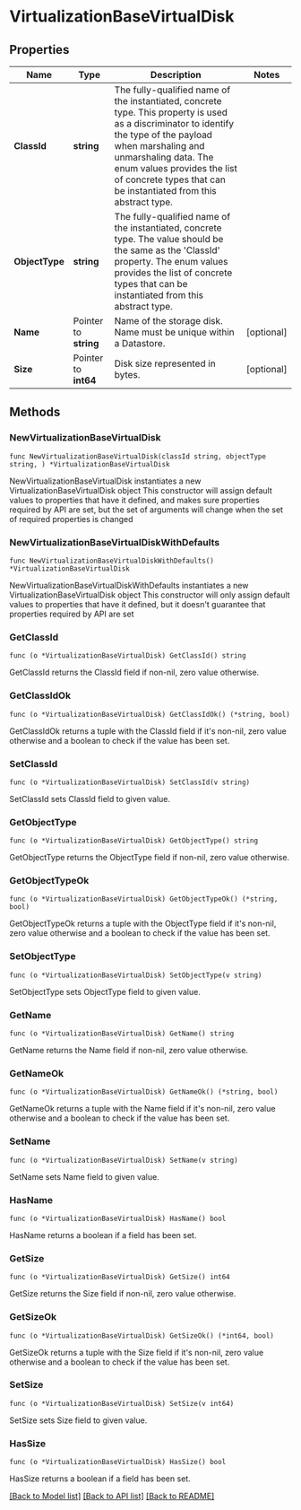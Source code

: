 # VirtualizationBaseVirtualDisk

## Properties

Name | Type | Description | Notes
------------ | ------------- | ------------- | -------------
**ClassId** | **string** | The fully-qualified name of the instantiated, concrete type. This property is used as a discriminator to identify the type of the payload when marshaling and unmarshaling data. The enum values provides the list of concrete types that can be instantiated from this abstract type. | 
**ObjectType** | **string** | The fully-qualified name of the instantiated, concrete type. The value should be the same as the &#39;ClassId&#39; property. The enum values provides the list of concrete types that can be instantiated from this abstract type. | 
**Name** | Pointer to **string** | Name of the storage disk. Name must be unique within a Datastore. | [optional] 
**Size** | Pointer to **int64** | Disk size represented in bytes. | [optional] 

## Methods

### NewVirtualizationBaseVirtualDisk

`func NewVirtualizationBaseVirtualDisk(classId string, objectType string, ) *VirtualizationBaseVirtualDisk`

NewVirtualizationBaseVirtualDisk instantiates a new VirtualizationBaseVirtualDisk object
This constructor will assign default values to properties that have it defined,
and makes sure properties required by API are set, but the set of arguments
will change when the set of required properties is changed

### NewVirtualizationBaseVirtualDiskWithDefaults

`func NewVirtualizationBaseVirtualDiskWithDefaults() *VirtualizationBaseVirtualDisk`

NewVirtualizationBaseVirtualDiskWithDefaults instantiates a new VirtualizationBaseVirtualDisk object
This constructor will only assign default values to properties that have it defined,
but it doesn't guarantee that properties required by API are set

### GetClassId

`func (o *VirtualizationBaseVirtualDisk) GetClassId() string`

GetClassId returns the ClassId field if non-nil, zero value otherwise.

### GetClassIdOk

`func (o *VirtualizationBaseVirtualDisk) GetClassIdOk() (*string, bool)`

GetClassIdOk returns a tuple with the ClassId field if it's non-nil, zero value otherwise
and a boolean to check if the value has been set.

### SetClassId

`func (o *VirtualizationBaseVirtualDisk) SetClassId(v string)`

SetClassId sets ClassId field to given value.


### GetObjectType

`func (o *VirtualizationBaseVirtualDisk) GetObjectType() string`

GetObjectType returns the ObjectType field if non-nil, zero value otherwise.

### GetObjectTypeOk

`func (o *VirtualizationBaseVirtualDisk) GetObjectTypeOk() (*string, bool)`

GetObjectTypeOk returns a tuple with the ObjectType field if it's non-nil, zero value otherwise
and a boolean to check if the value has been set.

### SetObjectType

`func (o *VirtualizationBaseVirtualDisk) SetObjectType(v string)`

SetObjectType sets ObjectType field to given value.


### GetName

`func (o *VirtualizationBaseVirtualDisk) GetName() string`

GetName returns the Name field if non-nil, zero value otherwise.

### GetNameOk

`func (o *VirtualizationBaseVirtualDisk) GetNameOk() (*string, bool)`

GetNameOk returns a tuple with the Name field if it's non-nil, zero value otherwise
and a boolean to check if the value has been set.

### SetName

`func (o *VirtualizationBaseVirtualDisk) SetName(v string)`

SetName sets Name field to given value.

### HasName

`func (o *VirtualizationBaseVirtualDisk) HasName() bool`

HasName returns a boolean if a field has been set.

### GetSize

`func (o *VirtualizationBaseVirtualDisk) GetSize() int64`

GetSize returns the Size field if non-nil, zero value otherwise.

### GetSizeOk

`func (o *VirtualizationBaseVirtualDisk) GetSizeOk() (*int64, bool)`

GetSizeOk returns a tuple with the Size field if it's non-nil, zero value otherwise
and a boolean to check if the value has been set.

### SetSize

`func (o *VirtualizationBaseVirtualDisk) SetSize(v int64)`

SetSize sets Size field to given value.

### HasSize

`func (o *VirtualizationBaseVirtualDisk) HasSize() bool`

HasSize returns a boolean if a field has been set.


[[Back to Model list]](../README.md#documentation-for-models) [[Back to API list]](../README.md#documentation-for-api-endpoints) [[Back to README]](../README.md)


